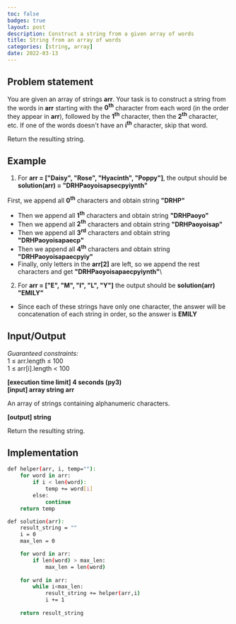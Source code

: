 ```yaml
---
toc: false
badges: true
layout: post
description: Construct a string from a given array of words
title: String from an array of words
categories: [string, array]
date: 2022-03-13
---
```


## Problem statement 

You are given an array of strings **arr**. Your task is to construct a string from the words in **arr** starting with the **0<sup>th</sup>** character from each word (in the order they appear in **arr**), followed by the **1<sup>th</sup>** character, then the **2<sup>th</sup>** character, etc. If one of the words doesn't have an **i<sup>th</sup>** character, skip that word.

Return the resulting string.


## Example 

1. For **arr = ["Daisy", "Rose", "Hyacinth", "Poppy"]**, the output should be **solution(arr) = "DRHPaoyoisapsecpyiynth"**

First, we append all **0<sup>th</sup>** characters and obtain string **"DRHP"**
- Then we append all **1<sup>th</sup>** characters and obtain string **"DRHPaoyo"**
- Then we append all **2<sup>th</sup>** characters and obtain string **"DRHPaoyoisap"**
- Then we append all **3<sup>rd</sup>** characters and obtain string **"DRHPaoyoisapaecp"**
- Then we append all **4<sup>th</sup>** characters and obtain string **"DRHPaoyoisapaecpyiy"**
- Finally, only letters in the **arr[2]** are left, so we append the rest characters and get **"DRHPaoyoisapaecpyiynth"**\


2. For **arr = ["E", "M", "I", "L", "Y"]** the output should be **solution(arr) "EMILY"**       
- Since each of these strings have only one character, the answer will be concatenation of each string in order, so the answer is **EMILY**


## Input/Output

_Guaranteed constraints:_\
1 ≤ arr.length ≤ 100 \
1 ≤ arr[i].length < 100 

**[execution time limit] 4 seconds (py3)**\
**[input] array string arr**

An array of strings containing alphanumeric characters.

**[output] string**

Return the resulting string.


## Implementation 

```sh
def helper(arr, i, temp=""):
    for word in arr:
        if i < len(word):
            temp += word[i]
        else:
            continue
    return temp

def solution(arr):
    result_string = ""
    i = 0
    max_len = 0

    for word in arr:
        if len(word) > max_len:
            max_len = len(word)
    
    for wrd in arr:
        while i<max_len:
            result_string += helper(arr,i)
            i += 1
    
    return result_string
```